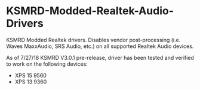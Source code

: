 # KSMRD-Modded-Realtek-Audio-Drivers
KSMRD Modded Realtek drivers. Disables vendor post-processing (i.e. Waves MaxxAudio, SRS Audio, etc.) on all supported Realtek Audio devices.

As of 7/27/18 KSMRD V3.0.1 pre-release, driver has been tested and verified to work on the following devices:
- XPS 15 9560
- XPS 13 9360
